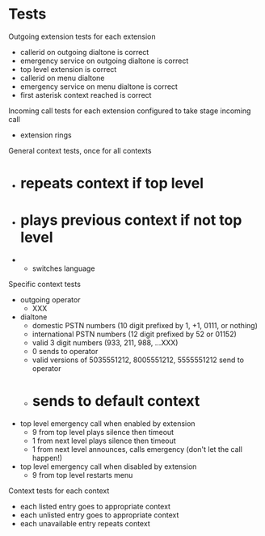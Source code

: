 # Tests

Outgoing extension tests for each extension
- callerid on outgoing dialtone is correct
- emergency service on outgoing dialtone is correct
- top level extension is correct
- callerid on menu dialtone
- emergency service on menu dialtone is correct
- first asterisk context reached is correct

Incoming call tests for each extension configured to take stage incoming call
- extension rings

General context tests, once for all contexts
- # repeats context if top level
- # plays previous context if not top level
- * switches language

Specific context tests
- outgoing operator
  - XXX
- dialtone
  - domestic PSTN numbers (10 digit prefixed by 1, +1, 0111, or nothing)
  - international PSTN numbers (12 digit prefixed by 52 or 01152)
  - valid 3 digit numbers (933, 211, 988, ...XXX)
  - 0 sends to operator
  - valid versions of 5035551212, 8005551212, 5555551212 send to operator
  - # sends to default context
- top level emergency call when enabled by extension
  - 9 from top level plays silence then timeout
  - 1 from next level plays silence then timeout
  - 1 from next level announces, calls emergency (don't let the call happen!)
- top level emergency call when disabled by extension
  - 9 from top level restarts menu

Context tests for each context
- each listed entry goes to appropriate context
- each unlisted entry goes to appropriate context
- each unavailable entry repeats context
